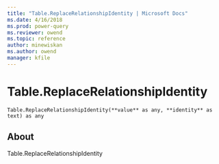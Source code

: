 ```yaml
---
title: "Table.ReplaceRelationshipIdentity | Microsoft Docs"
ms.date: 4/16/2018
ms.prod: power-query
ms.reviewer: owend
ms.topic: reference
author: minewiskan
ms.author: owend
manager: kfile
---
```

# Table.ReplaceRelationshipIdentity
`Table.ReplaceRelationshipIdentity(**value** as any, **identity** as text) as any`
## About
Table.ReplaceRelationshipIdentity

